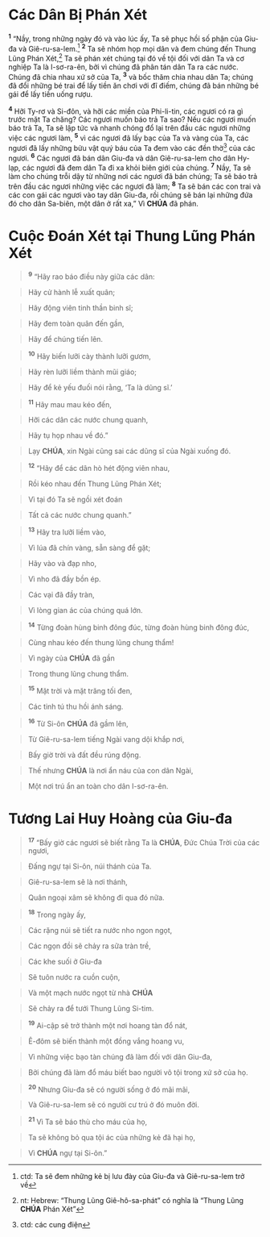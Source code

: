 # Các Dân Bị Phán Xét
<sup><b>1</b></sup> “Nầy, trong những ngày đó và vào lúc ấy, Ta sẽ phục hồi số phận của Giu-đa và Giê-ru-sa-lem.[^1-e4b8914d-5090-42cd-9d3a-c449049a05b5] <sup><b>2</b></sup> Ta sẽ nhóm họp mọi dân và đem chúng đến Thung Lũng Phán Xét,[^2-e4b8914d-5090-42cd-9d3a-c449049a05b5] Ta sẽ phán xét chúng tại đó về tội đối với dân Ta và cơ nghiệp Ta là I-sơ-ra-ên, bởi vì chúng đã phân tán dân Ta ra các nước. Chúng đã chia nhau xứ sở của Ta, <sup><b>3</b></sup> và bốc thăm chia nhau dân Ta; chúng đã đổi những bé trai để lấy tiền ăn chơi với đĩ điếm, chúng đã bán những bé gái để lấy tiền uống rượu.

<sup><b>4</b></sup> Hỡi Ty-rơ và Si-đôn, và hỡi các miền của Phi-li-tin, các ngươi có ra gì trước mặt Ta chăng? Các ngươi muốn báo trả Ta sao? Nếu các ngươi muốn báo trả Ta, Ta sẽ lập tức và nhanh chóng đổ lại trên đầu các ngươi những việc các ngươi làm, <sup><b>5</b></sup> vì các ngươi đã lấy bạc của Ta và vàng của Ta, các ngươi đã lấy những bửu vật quý báu của Ta đem vào các đền thờ[^3-e4b8914d-5090-42cd-9d3a-c449049a05b5] của các ngươi. <sup><b>6</b></sup> Các ngươi đã bán dân Giu-đa và dân Giê-ru-sa-lem cho dân Hy-lạp, các ngươi đã đem dân Ta đi xa khỏi biên giới của chúng. <sup><b>7</b></sup> Nầy, Ta sẽ làm cho chúng trỗi dậy từ những nơi các ngươi đã bán chúng; Ta sẽ báo trả trên đầu các ngươi những việc các ngươi đã làm; <sup><b>8</b></sup> Ta sẽ bán các con trai và các con gái các ngươi vào tay dân Giu-đa, rồi chúng sẽ bán lại những đứa đó cho dân Sa-biên, một dân ở rất xa,” Vì **CHÚA** đã phán.


# Cuộc Đoán Xét tại Thung Lũng Phán Xét

> <sup><b>9</b></sup> “Hãy rao báo điều này giữa các dân:
>


> Hãy cử hành lễ xuất quân;
>


> Hãy động viên tinh thần binh sĩ;
>


> Hãy đem toàn quân đến gần,
>


> Hãy để chúng tiến lên.
>


> <sup><b>10</b></sup> Hãy biến lưỡi cày thành lưỡi gươm,
>


> Hãy rèn lưỡi liềm thành mũi giáo;
>


> Hãy để kẻ yếu đuối nói rằng, ‘Ta là dũng sĩ.’
>


> <sup><b>11</b></sup> Hãy mau mau kéo đến,
>


> Hỡi các dân các nước chung quanh,
>


> Hãy tụ họp nhau về đó.”
>


> Lạy **CHÚA**, xin Ngài cũng sai các dũng sĩ của Ngài xuống đó.
>


> <sup><b>12</b></sup> “Hãy để các dân hò hét động viên nhau,
>


> Rồi kéo nhau đến Thung Lũng Phán Xét;
>


> Vì tại đó Ta sẽ ngồi xét đoán
>


> Tất cả các nước chung quanh.”
>


> <sup><b>13</b></sup> Hãy tra lưỡi liềm vào,
>


> Vì lúa đã chín vàng, sẵn sàng để gặt;
>


> Hãy vào và đạp nho,
>


> Vì nho đã đầy bồn ép.
>


> Các vại đã đầy tràn,
>


> Vì lòng gian ác của chúng quá lớn.
>


> <sup><b>14</b></sup> Từng đoàn hùng binh đông đúc, từng đoàn hùng binh đông đúc,
>


> Cùng nhau kéo đến thung lũng chung thẩm!
>


> Vì ngày của **CHÚA** đã gần
>


> Trong thung lũng chung thẩm.
>


> <sup><b>15</b></sup> Mặt trời và mặt trăng tối đen,
>


> Các tinh tú thu hồi ánh sáng.
>


> <sup><b>16</b></sup> Từ Si-ôn **CHÚA** đã gầm lên,
>


> Từ Giê-ru-sa-lem tiếng Ngài vang dội khắp nơi,
>


> Bấy giờ trời và đất đều rúng động.
>


> Thế nhưng **CHÚA** là nơi ẩn náu của con dân Ngài,
>


> Một nơi trú ẩn an toàn cho dân I-sơ-ra-ên.
>


# Tương Lai Huy Hoàng của Giu-đa

> <sup><b>17</b></sup> “Bấy giờ các ngươi sẽ biết rằng Ta là **CHÚA**, Đức Chúa Trời của các ngươi,
>


> Đấng ngự tại Si-ôn, núi thánh của Ta.
>


> Giê-ru-sa-lem sẽ là nơi thánh,
>


> Quân ngoại xâm sẽ không đi qua đó nữa.
>


> <sup><b>18</b></sup> Trong ngày ấy,
>


> Các rặng núi sẽ tiết ra nước nho ngon ngọt,
>


> Các ngọn đồi sẽ chảy ra sữa tràn trề,
>


> Các khe suối ở Giu-đa
>


> Sẽ tuôn nước ra cuồn cuộn,
>


> Và một mạch nước ngọt từ nhà **CHÚA**
>


> Sẽ chảy ra để tưới Thung Lũng Si-tim.
>


> <sup><b>19</b></sup> Ai-cập sẽ trở thành một nơi hoang tàn đổ nát,
>


> Ê-đôm sẽ biến thành một đồng vắng hoang vu,
>


> Vì những việc bạo tàn chúng đã làm đối với dân Giu-đa,
>


> Bởi chúng đã làm đổ máu biết bao người vô tội trong xứ sở của họ.
>


> <sup><b>20</b></sup> Nhưng Giu-đa sẽ có người sống ở đó mãi mãi,
>


> Và Giê-ru-sa-lem sẽ có người cư trú ở đó muôn đời.
>


> <sup><b>21</b></sup> Vì Ta sẽ báo thù cho máu của họ,
>


> Ta sẽ không bỏ qua tội ác của những kẻ đã hại họ,
>


> Vì **CHÚA** ngự tại Si-ôn.”
>

[^1-e4b8914d-5090-42cd-9d3a-c449049a05b5]: ctd: Ta sẽ đem những kẻ bị lưu đày của Giu-đa và Giê-ru-sa-lem trở về
[^2-e4b8914d-5090-42cd-9d3a-c449049a05b5]: nt: Hebrew: “Thung Lũng Giê-hô-sa-phát” có nghĩa là “Thung Lũng **CHÚA** Phán Xét”
[^3-e4b8914d-5090-42cd-9d3a-c449049a05b5]: ctd: các cung điện